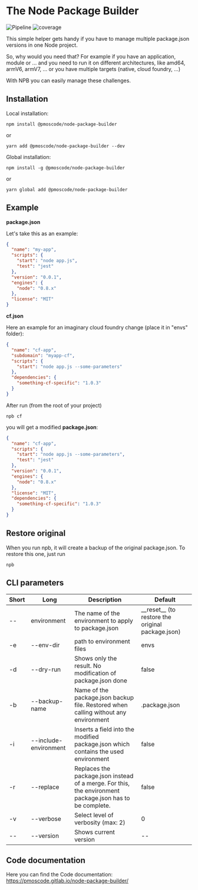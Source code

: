 # The Node Package Builder

![Pipeline](https://gitlab.com/pmoscode/node-package-builder/badges/master/pipeline.svg)
![coverage](https://gitlab.com/pmoscode/node-package-builder/badges/master/coverage.svg)

This simple helper gets handy if you have to manage multiple package.json versions in one Node project.

So, why would you need that? For example if you have an application, module or ... and you need to run it on different
architectures, like amd64, armV6, armV7, ... or you have multiple targets (native, cloud foundry, ...)

With NPB you can easily manage these challenges.

## Installation

Local installation:

```
npm install @pmoscode/node-package-builder
``` 

or

```
yarn add @pmoscode/node-package-builder --dev
```

Global installation:

```
npm install -g @pmoscode/node-package-builder
```

or

```
yarn global add @pmoscode/node-package-builder
```

## Example

**package.json**

Let's take this as an example:

```json
{
  "name": "my-app",
  "scripts": {
    "start": "node app.js",
    "test": "jest"
  },
  "version": "0.0.1",
  "engines": {
    "node": "0.8.x"
  },
  "license": "MIT"
}
```

**cf.json**

Here an example for an imaginary cloud foundry change (place it in "envs" folder):

```json
{
  "name": "cf-app",
  "subdomain": "myapp-cf",
  "scripts": {
    "start": "node app.js --some-parameters"
  },
  "dependencies": {
    "something-cf-specific": "1.0.3"
  }
}
```

After run (from the root of your project)

```
npb cf
```

you will get a modified **package.json**:

```json
{
  "name": "cf-app",
  "scripts": {
    "start": "node app.js --some-parameters",
    "test": "jest"
  },
  "version": "0.0.1",
  "engines": {
    "node": "0.8.x"
  },
  "license": "MIT",
  "dependencies": {
    "something-cf-specific": "1.0.3"
  }
}
```

## Restore original

When you run npb, it will create a backup of the original package.json. To restore this one, just run

```
npb
```

## CLI parameters

| Short  | Long  | Description  | Default  |
| --- | --- | --- | --- |
| --  | environment | The name of the environment to apply to package.json | \_\_reset__ (to restore the original package.json)  |
| -e | --env-dir | path to environment files | envs |
| -d | --dry-run | Shows only the result. No modification of package.json done | false |
| -b | --backup-name | Name of the package.json backup file. Restored when calling without any environment | .package.json  |
| -i | --include-environment | Inserts a field into the modified package.json which contains the used environment | false |
| -r | --replace | Replaces the package.json instead of a merge. For this, the environment package.json has to be complete. | false |
| -v | --verbose | Select level of verbosity (max: 2) | 0 |
| -- | --version | Shows current version | -- |

## Code documentation

Here you can find the Code documentation:
https://pmoscode.gitlab.io/node-package-builder/
